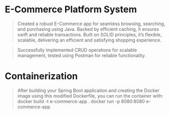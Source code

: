 # E-Commerce Platform System
> Created a robust E-Commerce app for seamless browsing, searching, and purchasing using Java. Backed by efficient caching, it ensures swift and reliable transactions. Built on SOLID principles, it’s flexible, scalable,
delivering an efficient and satisfying shopping experience.

> Successfully implemented CRUD operations for scalable management, tested using Postman for reliable functionality.

# Containerization
> After building your Spring Boot application and creating the Docker image using this modified Dockerfile, you can run the container with:
    docker build -t e-commerce-app .
    docker run -p 8080:8080 e-commerce-app
